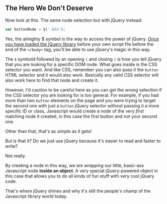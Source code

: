 ## The Hero We Don't Deserve
Now look at this. The same node selection but with jQuery instead:

~~~js
var buttonNode = $('.btn');
~~~

Yes, the almighty $ symbol is the way to access the power of jQuery. [Once you have loaded the jQuery library](http://www.google.com) before your own script file before the end of the `</body>` tag, you'll be able to use jQuery's magic in this way.

The `$` symbold followed by an opening `(` and closing `)` is how you tell jQuery that you are looking for a specific DOM node. What goes inside is the CSS selector you want. And like CSS, remember you can also pass it the `button` HTML selector and it would also work. Basically any valid CSS selector will also work here to find that node and create it.

However, I'd caution to be careful here as you can get the wrong selection if the CSS selector you are looking for is too general. For example, if you had more than two `button` elements on the page and you were trying to target the second one with just a `button` jQuery selector without passing it a more specific ID or class, Javascript would create a node of the very *first* matching node it created, in this case the first button and not your second one.

Other than that, that's as simple as it gets!

But is that it? Do we just use jQuery because it's easier to read and faster to write?

Not really.

By creating a node in this way, we are *wrapping* our little, basic-ass Javascript node **inside an object**. A very special jQuery-powered object in this case that allows you to do all kinds of fun stuff with very cool jQuery code.

That's where jQuery shines and why it's still the people's champ of the Javascript library world today.
